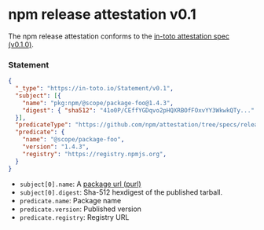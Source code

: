 # npm release attestation v0.1

The npm release attestation conforms to the [in-toto attestation spec (v0.1.0)]([url](https://github.com/in-toto/attestation/tree/v0.1.0/spec)).

### Statement

```json
{
  "_type": "https://in-toto.io/Statement/v0.1",
  "subject": [{
    "name": "pkg:npm/@scope/package-foo@1.4.3",
    "digest": { "sha512": "41o0P/CEffYGDqvo2pHQXRBOfFOxvYY3WkwkQTy..." }
  }],
  "predicateType": "https://github.com/npm/attestation/tree/specs/release/v0.1",
  "predicate": {
    "name": "@scope/package-foo",
    "version": "1.4.3",
    "registry": "https://registry.npmjs.org",
  }
}
```

- `subject[0].name`: A [package url (purl)]([url](https://github.com/package-url/purl-spec))
- `subject[0].digest`: Sha-512 hexdigest of the published tarball.
- `predicate.name`: Package name
- `predicate.version`: Published version
- `predicate.registry`: Registry URL
